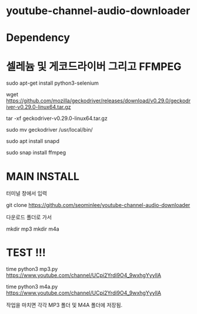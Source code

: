# youtube-channel-audio-downloader


# Dependency 

# 셀레늄 및  게코드라이버 그리고 FFMPEG 

sudo apt-get install python3-selenium 

wget https://github.com/mozilla/geckodriver/releases/download/v0.29.0/geckodriver-v0.29.0-linux64.tar.gz

tar -xf geckodriver-v0.29.0-linux64.tar.gz

sudo mv geckodriver  /usr/local/bin/

sudo apt install snapd

sudo snap install ffmpeg


# MAIN INSTALL 

터미널 창에서 입력 

git clone https://github.com/seominlee/youtube-channel-audio-downloader

다운로드 폴더로 가서 

mkdir mp3
mkdir m4a



# TEST !!!


time python3 mp3.py https://www.youtube.com/channel/UCpi2Yrdi9O4_9wxhgYyyllA

time python3 m4a.py https://www.youtube.com/channel/UCpi2Yrdi9O4_9wxhgYyyllA


작업을 마치면  각각  MP3 폴더 및  M4A 폴더에 저장됨.

